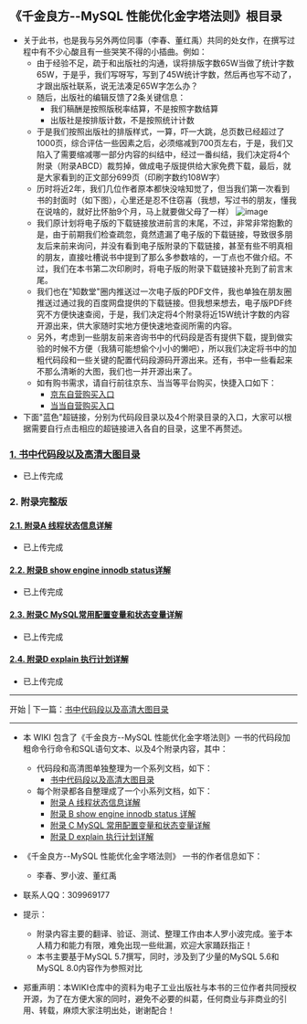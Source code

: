 ## 《千金良方--MySQL 性能优化金字塔法则》根目录
* 关于此书，也是我与另外两位同事（李春、董红禹）共同的处女作，在撰写过程中有不少心酸且有一些哭笑不得的小插曲。例如：
  * 由于经验不足，疏于和出版社的沟通，误将排版字数65W当做了统计字数65W，于是乎，我们写呀写，写到了45W统计字数，然后再也写不动了，才跟出版社联系，说无法凑足65W字怎么办？
  * 随后，出版社的编辑反馈了2条关键信息：
    * 我们稿酬是按照版税率结算，不是按照字数结算
    * 出版社是按排版计数，不是按照统计计数
  * 于是我们按照出版社的排版样式，一算，吓一大跳，总页数已经超过了1000页，综合评估一些因素之后，必须缩减到700页左右，于是，我们又陷入了需要缩减哪一部分内容的纠结中，经过一番纠结，我们决定将4个附录（附录ABCD）裁剪掉，做成电子版提供给大家免费下载，最后，就是大家看到的正文部分699页（印刷字数约108W字）
  * 历时将近2年，我们几位作者原本都快没啥知觉了，但当我们第一次看到书的封面时（如下图），心里还是忍不住窃喜（我想，写过书的朋友，懂我在说啥的，就好比怀胎9个月，马上就要做父母了一样）
  ![image](https://github.com/xiaoboluo768/qianjinliangfang/blob/master/image/%E5%8D%83%E9%87%91%E8%89%AF%E6%96%B9%E5%B0%81%E9%9D%A2.png)
  * 我们原计划将电子版的下载链接放进前言的末尾，不过，非常非常抱歉的是，由于前期我们检查疏忽，竟然遗漏了电子版的下载链接，导致很多朋友后来前来询问，并没有看到电子版附录的下载链接，甚至有些不明真相的朋友，直接吐槽说书中提到了那么多参数啥的，一丁点也不做介绍。不过，我们在本书第二次印刷时，将电子版的附录下载链接补充到了前言末尾。
  * 我们也在"知数堂"圈内推送过一次电子版的PDF文件，我也单独在朋友圈推送过通过我的百度网盘提供的下载链接。但我想来想去，电子版PDF终究不方便快速查阅，于是，我们决定将4个附录将近15W统计字数的内容开源出来，供大家随时实地方便快速地查阅所需的内容。
  * 另外，考虑到一些朋友前来咨询书中的代码段是否有提供下载，提到做实验的时候不方便（我猜可能想偷个小小的懒吧），所以我们决定将书中的加粗代码段和一些关键的配置代码段源码开源出来。还有，书中一些看起来不那么清晰的大图，我们也一并开源出来了。
  * 如有购书需求，请自行前往京东、当当等平台购买，快捷入口如下：
    * [京东自营购买入口](https://item.jd.com/12728070.html)
    * [当当自营购买入口](http://product.dangdang.com/28477018.html)
* 下面"蓝色"超链接，分别为代码段目录以及4个附录目录的入口，大家可以根据需要自行点击相应的超链接进入各自的目录，这里不再赘述。

### [1. 书中代码段以及高清大图目录](https://github.com/xiaoboluo768/qianjinliangfang/wiki/%E4%B9%A6%E4%B8%AD%E4%BB%A3%E7%A0%81%E6%AE%B5%E4%BB%A5%E5%8F%8A%E9%AB%98%E6%B8%85%E5%A4%A7%E5%9B%BE%E7%9B%AE%E5%BD%95)
  * 已上传完成

### 2. 附录完整版

#### [2.1. 附录A 线程状态信息详解](https://github.com/xiaoboluo768/qianjinliangfang-The-appendix/wiki/%E9%99%84%E5%BD%95A-%E7%BA%BF%E7%A8%8B%E7%8A%B6%E6%80%81%E4%BF%A1%E6%81%AF%E8%AF%A6%E8%A7%A3)
 * 已上传完成

#### [2.2. 附录B show engine innodb status详解](https://github.com/xiaoboluo768/qianjinliangfang-The-appendix/wiki/%E9%99%84%E5%BD%95B-show-engine-innodb-status%E8%AF%A6%E8%A7%A3)
 * 已上传完成

#### [2.3. 附录C MySQL常用配置变量和状态变量详解](https://github.com/xiaoboluo768/qianjinliangfang-The-appendix/wiki/%E9%99%84%E5%BD%95C-MySQL%E5%B8%B8%E7%94%A8%E9%85%8D%E7%BD%AE%E5%8F%98%E9%87%8F%E5%92%8C%E7%8A%B6%E6%80%81%E5%8F%98%E9%87%8F%E8%AF%A6%E8%A7%A3)
  * 已上传完成

#### [2.4. 附录D explain 执行计划详解](https://github.com/xiaoboluo768/qianjinliangfang-The-appendix/wiki/%E9%99%84%E5%BD%95D-explain-%E6%89%A7%E8%A1%8C%E8%AE%A1%E5%88%92%E8%AF%A6%E8%A7%A3)
  * 已上传完成

------

开始 | 下一篇：[书中代码段以及高清大图目录](https://github.com/xiaoboluo768/qianjinliangfang/wiki/%E4%B9%A6%E4%B8%AD%E4%BB%A3%E7%A0%81%E6%AE%B5%E4%BB%A5%E5%8F%8A%E9%AB%98%E6%B8%85%E5%A4%A7%E5%9B%BE%E7%9B%AE%E5%BD%95)

------

* 本 WIKI 包含了《千金良方--MySQL 性能优化金字塔法则》一书的代码段加粗命令行命令和SQL语句文本、以及4个附录内容，其中：
  * 代码段和高清图单独整理为一个系列文档，如下：
    * [书中代码段以及高清大图目录](https://github.com/xiaoboluo768/qianjinliangfang/wiki/%E4%B9%A6%E4%B8%AD%E4%BB%A3%E7%A0%81%E6%AE%B5%E4%BB%A5%E5%8F%8A%E9%AB%98%E6%B8%85%E5%A4%A7%E5%9B%BE%E7%9B%AE%E5%BD%95)
  * 每个附录都各自整理成了一个小系列文档，如下：
    * [附录 A 线程状态信息详解](https://github.com/xiaoboluo768/qianjinliangfang-The-appendix/wiki/%E9%99%84%E5%BD%95A-%E7%BA%BF%E7%A8%8B%E7%8A%B6%E6%80%81%E4%BF%A1%E6%81%AF%E8%AF%A6%E8%A7%A3)
    * [附录 B show engine innodb status 详解](https://github.com/xiaoboluo768/qianjinliangfang-The-appendix/wiki/%E9%99%84%E5%BD%95B-show-engine-innodb-status%E8%AF%A6%E8%A7%A3)
    * [附录 C MySQL 常用配置变量和状态变量详解](https://github.com/xiaoboluo768/qianjinliangfang-The-appendix/wiki/%E9%99%84%E5%BD%95C-MySQL%E5%B8%B8%E7%94%A8%E9%85%8D%E7%BD%AE%E5%8F%98%E9%87%8F%E5%92%8C%E7%8A%B6%E6%80%81%E5%8F%98%E9%87%8F%E8%AF%A6%E8%A7%A3)
    * [附录 D explain 执行计划详解](https://github.com/xiaoboluo768/qianjinliangfang-The-appendix/wiki/%E9%99%84%E5%BD%95D-explain-%E6%89%A7%E8%A1%8C%E8%AE%A1%E5%88%92%E8%AF%A6%E8%A7%A3)

* 《千金良方--MySQL 性能优化金字塔法则》 一书的作者信息如下：
  * 李春、罗小波、董红禹
* 联系人QQ：309969177
* 提示：
  * 附录内容主要的翻译、验证、测试、整理工作由本人罗小波完成。鉴于本人精力和能力有限，难免出现一些纰漏，欢迎大家踊跃指正！
  * 本书主要基于MySQL 5.7撰写，同时，涉及到了少量的MySQL 5.6和MySQL 8.0内容作为参照对比
* 郑重声明：本WIKI仓库中的资料为电子工业出版社与本书的三位作者共同授权开源，为了在方便大家的同时，避免不必要的纠葛，任何商业与非商业的引用、转载，麻烦大家注明出处，谢谢配合！
